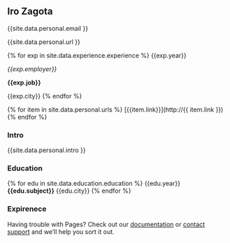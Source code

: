 

## Iro Zagota

{{site.data.personal.email }}

{{site.data.personal.url }}

{% for exp in site.data.experience.experience %}
{{exp.year}}

*{{exp.employer}}*

**{{exp.job}}**

{{exp.city}}
{% endfor %}


{% for item in site.data.personal.urls %}
 [{{item.link}}](http://{{ item.link }})
{% endfor %}


### Intro
{{site.data.personal.intro }}

### Education 

{% for edu in site.data.education.education %}
        {{edu.year}}  
        <b>{{edu.subject}}</b>
        {{edu.city}} 
{% endfor %}

### Expirenece



Having trouble with Pages? Check out our [documentation](https://docs.github.com/categories/github-pages-basics/) or [contact support](https://github.com/contact) and we’ll help you sort it out.
